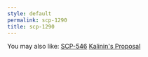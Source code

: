 ```yaml
---
style: default
permalink: scp-1290
title: scp-1290
---
```

You may also like:
[SCP-546](http://scp-wiki.net/scp-546)
[Kalinin's Proposal](http://scp-wiki.net/kalinins-proposal)